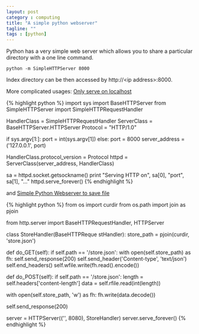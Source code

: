 ```yaml
---
layout: post
category : computing
title: "A simple python webserver"
tagline: ""
tags : [python]
---
```



Python has a very simple web server which allows you to share a particular directory with a one line command.
    
    python -m SimpleHTTPServer 8000
    
Index directory can be then accessed by http://\<ip address\>:8000.
<!--more-->
More complicated usages: [Only serve on localhost](http://www.linuxjournal.com/content/tech-tip-really-simple-http-server-python)

{% highlight python %}
import sys
import BaseHTTPServer
from SimpleHTTPServer import SimpleHTTPRequestHandler

HandlerClass = SimpleHTTPRequestHandler
ServerClass = BaseHTTPServer.HTTPServer
Protocol = "HTTP/1.0"

if sys.argv[1:]:
port = int(sys.argv[1])
else:
port = 8000
server_address = ('127.0.0.1', port)

HandlerClass.protocol_version = Protocol
httpd = ServerClass(server_address, HandlerClass)

sa = httpd.socket.getsockname()
print "Serving HTTP on", sa[0], "port", sa[1], "..."
httpd.serve_forever()
{% endhighlight %}    

and [Simple Python Webserver to save file](http://stackoverflow.com/questions/13146064/simple-python-webserver-to-save-file)

{% highlight python %}
from os import curdir
from os.path import join as pjoin

from http.server import BaseHTTPRequestHandler, HTTPServer

class StoreHandler(BaseHTTPReque stHandler):
store_path = pjoin(curdir, 'store.json')

def do_GET(self):
if self.path == '/store.json':
with open(self.store_path) as fh:
self.send_response(200)
self.send_header('Content-type', 'text/json')
self.end_headers()
self.wfile.write(fh.read().encode())

def do_POST(self):
if self.path == '/store.json':
length = self.headers['content-length']
data = self.rfile.read(int(length))

with open(self.store_path, 'w') as fh:
fh.write(data.decode())

self.send_response(200)

server = HTTPServer(('', 8080), StoreHandler)
server.serve_forever()
{% endhighlight %}   
